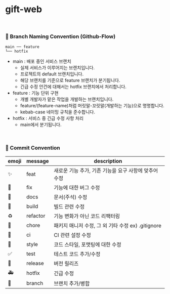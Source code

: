 # gift-web

<br/>

### 📌 Branch Naming Convention (Github-Flow)
```
main ── feature
└── hotfix
```

- main : 배포 중인 서비스 브랜치
  + 실제 서비스가 이루어지는 브랜치입니다.
  + 프로젝트의 default 브랜치입니다.
  + 해당 브랜치를 기준으로 feature 브랜치가 분기됩니다.
  + 긴급 수정 안건에 대해서는 hotfix 브랜치에서 처리합니다.
- feature : 기능 단위 구현
  + 개별 개발자가 맡은 작업을 개발하는 브랜치입니다.
  + feature/(feature-name)처럼 머릿말-꼬릿말(개발하는 기능)으로 명명합니다.
  + kebab-case 네이밍 규칙을 준수합니다. 
- hotfix : 서비스 중 긴급 수정 사항 처리
  + main에서 분기됩니다.

<br/>

### 📌 Commit Convention
| emoji | message | description |
| --- | --- | --- |
| :sparkles: | feat | 새로운 기능 추가, 기존 기능을 요구 사항에 맞추어 수정 |
| :bug: | fix | 기능에 대한 버그 수정 |
| :closed_book: | docs | 문서(주석) 수정 |
| :green_heart: | build | 빌드 관련 수정 |
| :recycle: | refactor | 기능 변화가 아닌 코드 리팩터링 |
| :pushpin: | chore | 패키지 매니저 수정, 그 외 기타 수정 ex) .gitignore |
| :construction_worker: | ci | CI 관련 설정 수정 |
| :art: | style | 코드 스타일, 포맷팅에 대한 수정 |
| :white_check_mark: | test | 테스트 코드 추가/수정 |
| :bookmark: | release | 버전 릴리즈 |
| :ambulance: | hotfix | 긴급 수정 |
| :twisted_rightwards_arrows: | branch | 브랜치 추가/병합 |
